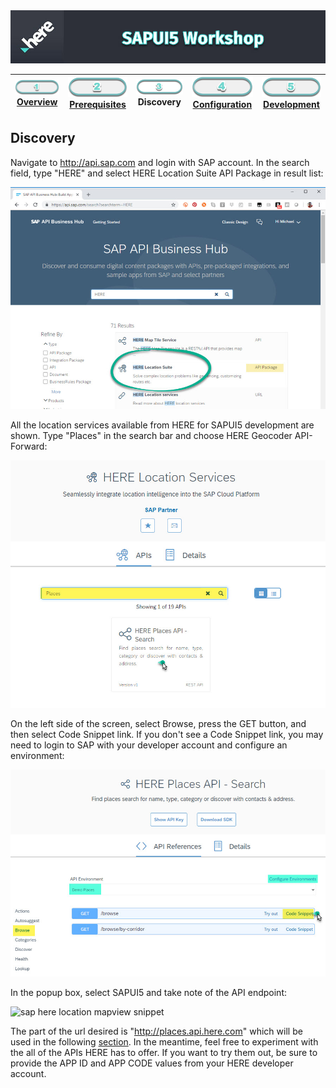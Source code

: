 <img src="./workshop_sapui5.jpg" width="890" />

| [![Overview](../../images/01_off.png)<br>Overview](./README.md) | [![Prerequisites](../../images/02_off.png)<br>Prerequisites](./02.md) | ![Discovery](../../images/03.png)<br>Discovery | [![Configuration](../../images/04_off.png)<br>Configuration](./04.md) | [![Development](../../images/05_off.png)<br>Development](./05.md)
| :---: | :---: | :---: | :---: | :---: |

## Discovery

Navigate to http://api.sap.com and login with SAP account. In the search field, type "HERE" and select HERE Location Suite API Package in result list:

![sap api here location suite](./sap_api_here.jpg)


All the location services available from HERE for SAPUI5 development are shown. Type "Places" in the search bar and choose HERE Geocoder API-Forward:


![sap here location suite apis](./sap_places.jpg)


On the left side of the screen, select Browse, press the GET button, and then select Code Snippet link. If you don't see a Code Snippet link, you may need to login to SAP with your developer account and configure an environment:

![sap here location map image api](./sap_places_browse.jpg)


In the popup box, select SAPUI5 and take note of the API endpoint:


![sap here location mapview snippet](./sap_gplaces_endpoint.jpg)


The part of the url desired is "http://places.api.here.com" which will be used in the following [section](./04.md). In the meantime, feel free to experiment with the all of the APIs HERE has to offer. If you want to try them out, be sure to provide the APP ID and APP CODE values from your HERE developer account.
